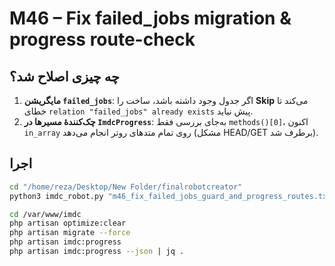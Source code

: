 # M46 – Fix failed_jobs migration & progress route-check

## چه چیزی اصلاح شد؟
1) **مایگریشن `failed_jobs`**: اگر جدول وجود داشته باشد، ساخت را **Skip** می‌کند تا خطای `relation "failed_jobs" already exists` پیش نیاید.
2) **چک‌کنندهٔ مسیرها در `ImdcProgress`**: به‌جای بررسی فقط `methods()[0]`، اکنون `in_array` روی تمام متدهای روتر انجام می‌دهد (مشکل HEAD/GET برطرف شد).

## اجرا
```bash
cd "/home/reza/Desktop/New Folder/finalrobotcreator"
python3 imdc_robot.py "m46_fix_failed_jobs_guard_and_progress_routes.txt"

cd /var/www/imdc
php artisan optimize:clear
php artisan migrate --force
php artisan imdc:progress
php artisan imdc:progress --json | jq .
```

